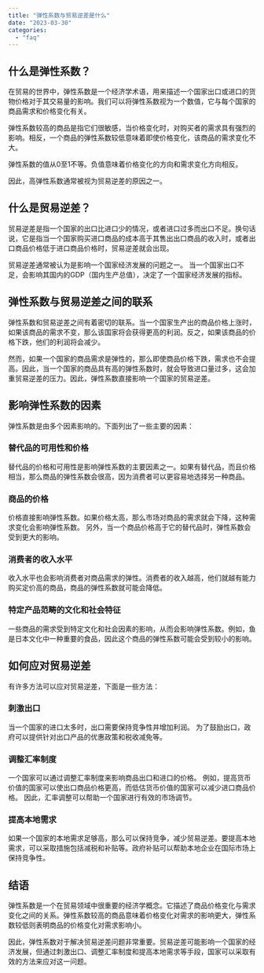 ```yaml
---
title: "弹性系数与贸易逆差是什么"
date: "2023-03-30"
categories: 
  - "faq"
---
```


## 什么是弹性系数？

在贸易的世界中，弹性系数是一个经济学术语，用来描述一个国家出口或进口的货物价格对于其交易量的影响。我们可以将弹性系数视为一个数值，它与每个国家的商品需求和价格变化有关。

弹性系数较高的商品是指它们很敏感，当价格变化时，对购买者的需求具有强烈的影响。相反，一个商品的弹性系数较低意味着即使价格变化，该商品的需求变化不大。

弹性系数的值从0至1不等。负值意味着价格变化的方向和需求变化方向相反。

因此，高弹性系数通常被视为贸易逆差的原因之一。

## 什么是贸易逆差？

贸易逆差是指一个国家的出口比进口少的情况，或者进口过多而出口不足。换句话说，它是指当一个国家购买进口商品的成本高于其售出出口商品的收入时，或者出口商品价格低于进口商品价格时，贸易逆差就会出现。

贸易逆差通常被认为是影响一个国家经济发展的问题之一。 当一个国家出口不足，会影响其国内的GDP（国内生产总值），决定了一个国家经济发展的指标。

## 弹性系数与贸易逆差之间的联系

弹性系数和贸易逆差之间有着密切的联系。当一个国家生产出的商品价格上涨时，如果该商品的需求不变，那么该国家将会获得更高的利润。反之，如果该商品的价格下跌，他们的利润将会减少。

然而，如果一个国家的商品需求是弹性的，那么即使商品价格下跌，需求也不会提高。因此，当一个国家的商品具有高的弹性系数时，就会导致进口量过多，这会加重贸易逆差的压力。因此，弹性系数直接影响一个国家的贸易逆差。

## 影响弹性系数的因素

弹性系数是由多个因素影响的。下面列出了一些主要的因素：

### 替代品的可用性和价格

替代品的价格和可用性是影响弹性系数的主要因素之一。如果有替代品，而且价格相当，那么商品的弹性系数会很高，因为消费者可以更容易地选择另一种商品。

### 商品的价格

价格直接影响弹性系数。如果价格太高，那么市场对商品的需求就会下降，这种需求变化会影响弹性系数。 另外，当一个商品价格高于它的替代品时，弹性系数会受到更大的影响。

### 消费者的收入水平

收入水平也会影响消费者对商品需求的弹性。消费者的收入越高，他们就越有能力购买定价高的商品，商品的弹性系数就可能会降低。

### 特定产品范畴的文化和社会特征

一些商品的需求受到特定文化和社会因素的影响，从而会影响弹性系数。例如，鱼是日本文化中一种重要的食品，因此这个商品的弹性系数可能会受到较小的影响。

## 如何应对贸易逆差

有许多方法可以应对贸易逆差，下面是一些方法：

### 刺激出口

当一个国家的进口太多时，出口需要保持竞争性并增加利润。 为了鼓励出口，政府可以提供针对出口产品的优惠政策和税收减免等。

### 调整汇率制度

一个国家可以通过调整汇率制度来影响商品出口和进口的价格。 例如，提高货币价值的国家可以使出口商品价格更高，而低估货币价值的国家可以减少进口商品价格。 因此，汇率调整可以帮助一个国家进行有效的市场调节。

### 提高本地需求

如果一个国家的本地需求足够高，那么可以保持竞争，减少贸易逆差。要提高本地需求，可以采取措施包括减税和补贴等。政府补贴可以帮助本地企业在国际市场上保持竞争性。

## 结语

弹性系数是一个在贸易领域中很重要的经济学概念。它描述了商品价格变化与需求变化之间的关系。弹性系数较高的商品意味着价格变化对需求的影响更大，弹性系数较低则表明商品的价格变化对需求影响小。

因此，弹性系数对于解决贸易逆差问题非常重要。贸易逆差可能影响一个国家的经济发展，但通过刺激出口、调整汇率制度和提高本地需求等手段，国家可以采取有效的方法来应对这一问题。
